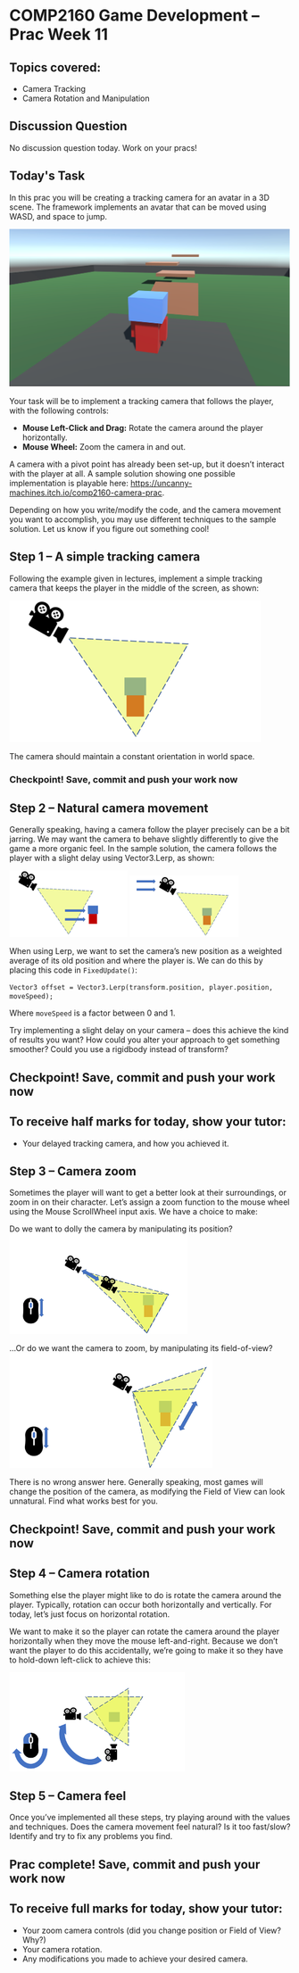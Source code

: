 # COMP2160 Game Development – Prac Week 11
## Topics covered:
* Camera Tracking
* Camera Rotation and Manipulation

## Discussion Question
No discussion question today. Work on your pracs!

## Today's Task
In this prac you will be creating a tracking camera for an avatar in a 3D scene.
The framework implements an avatar that can be moved using WASD, and space to jump.

![An image of the finished  game](images/Week11_gameimage.png)

Your task will be to implement a tracking camera that follows the player, with the following controls:
* <b>Mouse Left-Click and Drag:</b> Rotate the camera around the player horizontally.
* <b> Mouse Wheel:</b> Zoom the camera in and out.

A camera with a pivot point has already been set-up, but it doesn’t interact with the player at all. A sample solution showing one possible implementation is playable here: https://uncanny-machines.itch.io/comp2160-camera-prac. 

Depending on how you write/modify the code, and the camera movement you want to accomplish, you may use different techniques to the sample solution. Let us know if you figure out something cool!

## Step 1 – A simple tracking camera
Following the example given in lectures, implement a simple tracking camera that keeps the player in the middle of the screen, as shown: 

![A diagram showing a camera keeping the player in its view](images/Week11_trackcam.png)

The camera should maintain a constant orientation in world space.
 
### Checkpoint! Save, commit and push your work now

## Step 2 – Natural camera movement
Generally speaking, having a camera follow the player precisely can be a bit jarring. We may want the camera to behave slightly differently to give the game a more organic feel. In the sample solution, the camera follows the player with a slight delay using Vector3.Lerp, as shown:
  
![An image showing the camera chasing the player](images/week11_delaycam1.png)
![An image showing the camera chasing the player](images/week11_delaycam2.png)


When using Lerp, we want to set the camera’s new position as a weighted average of its old position and where the player is. We can do this by placing this code in ```FixedUpdate()```:

```
Vector3 offset = Vector3.Lerp(transform.position, player.position, moveSpeed);
```
Where ```moveSpeed``` is a factor between 0 and 1.

Try implementing a slight delay on your camera – does this achieve the kind of results you want? How could you alter your approach to get something smoother? Could you use a rigidbody instead of transform?

## Checkpoint! Save, commit and push your work now
## To receive half marks for today, show your tutor:
* Your delayed tracking camera, and how you achieved it.

## Step 3 – Camera zoom
Sometimes the player will want to get a better look at their surroundings, or zoom in on their character. Let’s assign a zoom function to the mouse wheel using the Mouse ScrollWheel input axis. We have a choice to make:

Do we want to dolly the camera by manipulating its position?
![An image showing the camera moving closer and further away to the player.](images/Week11_zoomcam.png)

...Or do we want the camera to zoom, by manipulating its field-of-view?
![An image showing the camera narrowing and widening its view.](images/week11_zoomcam2.png)

There is no wrong answer here. Generally speaking, most games will change the position of the camera, as modifying the Field of View can look unnatural. Find what works best for you.

## Checkpoint! Save, commit and push your work now

## Step 4 – Camera rotation
Something else the player might like to do is rotate the camera around the player. Typically, rotation can occur both horizontally and vertically. For today, let’s just focus on horizontal rotation.

We want to make it so the player can rotate the camera around the player horizontally when they move the mouse left-and-right. Because we don’t want the player to do this accidentally, we’re going to make it so they have to hold-down left-click to achieve this:

![An image showing the camera rotating around the player.](images/week11_rotatecam.png)

## Step 5 – Camera feel
Once you’ve implemented all these steps, try playing around with the values and techniques. Does the camera movement feel natural? Is it too fast/slow? Identify and try to fix any problems you find.

## Prac complete! Save, commit and push your work now

## To receive full marks for today, show your tutor:
* Your zoom camera controls (did you change position or Field of View? Why?)
* Your camera rotation.
* Any modifications you made to achieve your desired camera.


